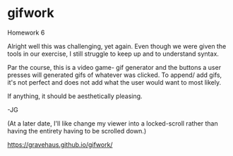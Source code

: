 # gifwork
Homework 6


Alright well this was challenging, yet again. Even though we were given the tools in our exercise, I still struggle to keep up and to understand syntax.

Par the course, this is a video game- gif generator and the buttons a user presses will generated gifs of whatever was clicked. To append/ add gifs, it's not perfect and does not add what the user would want to most likely. 

If anything, it should be aesthetically pleasing.

-JG


(At a later date, I'll like change my viewer into a locked-scroll rather than having the entirety having to be scrolled down.)

https://gravehaus.github.io/gifwork/
